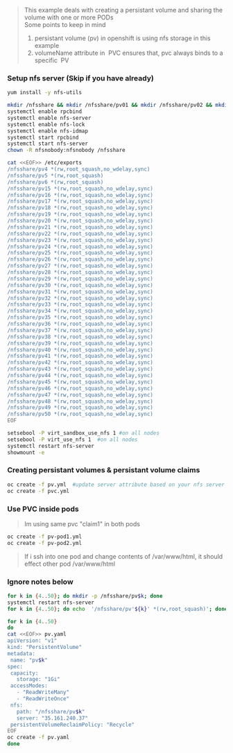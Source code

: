 
> This example deals with creating a persistant volume and sharing the volume with one or more PODs  
> Some points to keep in mind  
> 1) persistant volume (pv) in openshift is using nfs storage in this example   
> 2) volumeName attribute  in  PVC ensures that, pvc always binds to a specific  PV   

### Setup nfs server (Skip if you have already)
```sh
yum install -y nfs-utils

mkdir /nfsshare && mkdir /nfsshare/pv01 && mkdir /nfsshare/pv02 && mkdir /nfsshare/pv03
systemctl enable rpcbind
systemctl enable nfs-server
systemctl enable nfs-lock
systemctl enable nfs-idmap
systemctl start rpcbind
systemctl start nfs-server
chown -R nfsnobody:nfsnobody /nfsshare

cat <<EOF>> /etc/exports
/nfsshare/pv4 *(rw,root_squash,no_wdelay,sync)
/nfsshare/pv5 *(rw,root_squash)
/nfsshare/pv6 *(rw,root_squash)
/nfsshare/pv15 *(rw,root_squash,no_wdelay,sync)
/nfsshare/pv16 *(rw,root_squash,no_wdelay,sync)
/nfsshare/pv17 *(rw,root_squash,no_wdelay,sync)
/nfsshare/pv18 *(rw,root_squash,no_wdelay,sync)
/nfsshare/pv19 *(rw,root_squash,no_wdelay,sync)
/nfsshare/pv20 *(rw,root_squash,no_wdelay,sync)
/nfsshare/pv21 *(rw,root_squash,no_wdelay,sync)
/nfsshare/pv22 *(rw,root_squash,no_wdelay,sync)
/nfsshare/pv23 *(rw,root_squash,no_wdelay,sync)
/nfsshare/pv24 *(rw,root_squash,no_wdelay,sync)
/nfsshare/pv25 *(rw,root_squash,no_wdelay,sync)
/nfsshare/pv26 *(rw,root_squash,no_wdelay,sync)
/nfsshare/pv27 *(rw,root_squash,no_wdelay,sync)
/nfsshare/pv28 *(rw,root_squash,no_wdelay,sync)
/nfsshare/pv29 *(rw,root_squash,no_wdelay,sync)
/nfsshare/pv30 *(rw,root_squash,no_wdelay,sync)
/nfsshare/pv31 *(rw,root_squash,no_wdelay,sync)
/nfsshare/pv32 *(rw,root_squash,no_wdelay,sync)
/nfsshare/pv33 *(rw,root_squash,no_wdelay,sync)
/nfsshare/pv34 *(rw,root_squash,no_wdelay,sync)
/nfsshare/pv35 *(rw,root_squash,no_wdelay,sync)
/nfsshare/pv36 *(rw,root_squash,no_wdelay,sync)
/nfsshare/pv37 *(rw,root_squash,no_wdelay,sync)
/nfsshare/pv38 *(rw,root_squash,no_wdelay,sync)
/nfsshare/pv39 *(rw,root_squash,no_wdelay,sync)
/nfsshare/pv40 *(rw,root_squash,no_wdelay,sync)
/nfsshare/pv41 *(rw,root_squash,no_wdelay,sync)
/nfsshare/pv42 *(rw,root_squash,no_wdelay,sync)
/nfsshare/pv43 *(rw,root_squash,no_wdelay,sync)
/nfsshare/pv44 *(rw,root_squash,no_wdelay,sync)
/nfsshare/pv45 *(rw,root_squash,no_wdelay,sync)
/nfsshare/pv46 *(rw,root_squash,no_wdelay,sync)
/nfsshare/pv47 *(rw,root_squash,no_wdelay,sync)
/nfsshare/pv48 *(rw,root_squash,no_wdelay,sync)
/nfsshare/pv49 *(rw,root_squash,no_wdelay,sync)
/nfsshare/pv50 *(rw,root_squash,no_wdelay,sync)
EOF

setsebool -P virt_sandbox_use_nfs 1 #on all nodes
setsebool -P virt_use_nfs 1  #on all nodes
systemctl restart nfs-server
showmount -e
```

### Creating persistant volumes & persistant volume claims
```sh
oc create -f pv.yml  #update server attribute based on your nfs server
oc create -f pvc.yml
```

### Use PVC inside pods
> Im using same pvc "claim1"  in both pods

```sh
oc create -f pv-pod1.yml
oc create -f pv-pod2.yml
```

> If i ssh into one pod and change contents of /var/www/html, it should effect other pod  /var/www/html


### Ignore notes below
```sh
for k in {4..50}; do mkdir -p /nfsshare/pv$k; done
systemctl restart nfs-server
for k in {4..50}; do echo  '/nfsshare/pv'${k}' *(rw,root_squash)'; done
```
```sh
for k in {4..50}
do
cat <<EOF>> pv.yaml
apiVersion: "v1"
kind: "PersistentVolume"
metadata:
 name: "pv$k"
spec:
 capacity:
   storage: "1Gi"
 accessModes:
   - "ReadWriteMany"
   - "ReadWriteOnce"
 nfs:
   path: "/nfsshare/pv$k"
   server: "35.161.240.37"
 persistentVolumeReclaimPolicy: "Recycle"
EOF
oc create -f pv.yaml
done
```
